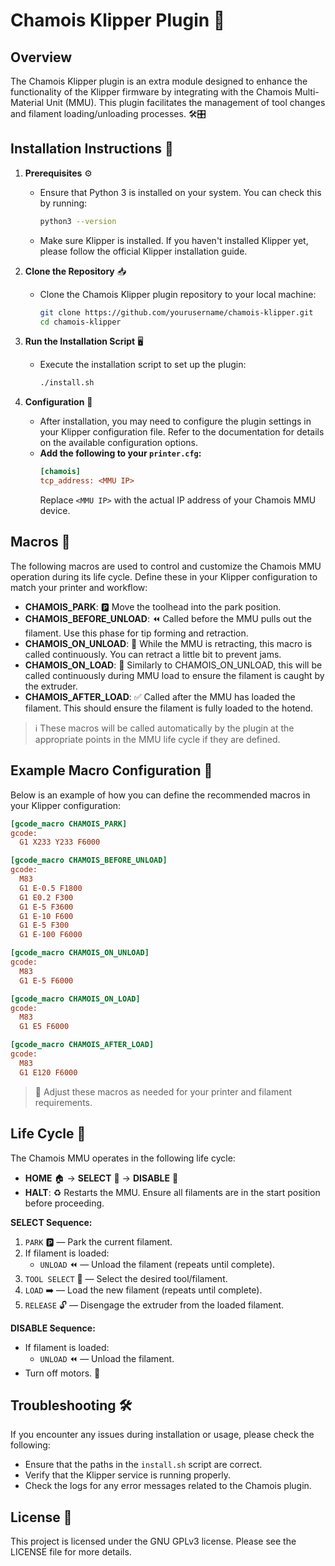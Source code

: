 # Chamois Klipper Plugin 🦎

## Overview
The Chamois Klipper plugin is an extra module designed to enhance the functionality of the Klipper firmware by integrating with the Chamois Multi-Material Unit (MMU). This plugin facilitates the management of tool changes and filament loading/unloading processes. 🛠️🎛️

## Installation Instructions 🚀

1. **Prerequisites** ⚙️
   - Ensure that Python 3 is installed on your system. You can check this by running:
     ```bash
     python3 --version
     ```
   - Make sure Klipper is installed. If you haven't installed Klipper yet, please follow the official Klipper installation guide.

2. **Clone the Repository** 📥
   - Clone the Chamois Klipper plugin repository to your local machine:
     ```bash
     git clone https://github.com/yourusername/chamois-klipper.git
     cd chamois-klipper
     ```

3. **Run the Installation Script** 🖥️
   - Execute the installation script to set up the plugin:
     ```bash
     ./install.sh
     ```

4. **Configuration** 📝
   - After installation, you may need to configure the plugin settings in your Klipper configuration file. Refer to the documentation for details on the available configuration options.
   - **Add the following to your `printer.cfg`:**
     ```ini
     [chamois]
     tcp_address: <MMU IP>
     ```
     Replace `<MMU IP>` with the actual IP address of your Chamois MMU device.

## Macros 🧩

The following macros are used to control and customize the Chamois MMU operation during its life cycle. Define these in your Klipper configuration to match your printer and workflow:

- **CHAMOIS_PARK**: 🅿️ Move the toolhead into the park position.
- **CHAMOIS_BEFORE_UNLOAD**: ⏪ Called before the MMU pulls out the filament. Use this phase for tip forming and retraction.
- **CHAMOIS_ON_UNLOAD**: 🔄 While the MMU is retracting, this macro is called continuously. You can retract a little bit to prevent jams.
- **CHAMOIS_ON_LOAD**: 🔄 Similarly to CHAMOIS_ON_UNLOAD, this will be called continuously during MMU load to ensure the filament is caught by the extruder.
- **CHAMOIS_AFTER_LOAD**: ✅ Called after the MMU has loaded the filament. This should ensure the filament is fully loaded to the hotend.

> ℹ️ These macros will be called automatically by the plugin at the appropriate points in the MMU life cycle if they are defined.

## Example Macro Configuration 📝

Below is an example of how you can define the recommended macros in your Klipper configuration:

```ini
[gcode_macro CHAMOIS_PARK]
gcode:
  G1 X233 Y233 F6000

[gcode_macro CHAMOIS_BEFORE_UNLOAD]
gcode:
  M83
  G1 E-0.5 F1800
  G1 E0.2 F300
  G1 E-5 F3600
  G1 E-10 F600
  G1 E-5 F300
  G1 E-100 F6000

[gcode_macro CHAMOIS_ON_UNLOAD]
gcode:
  M83
  G1 E-5 F6000

[gcode_macro CHAMOIS_ON_LOAD]
gcode:
  M83
  G1 E5 F6000

[gcode_macro CHAMOIS_AFTER_LOAD]
gcode:
  M83
  G1 E120 F6000
```

> 🎨 Adjust these macros as needed for your printer and filament requirements.

## Life Cycle 🔄

The Chamois MMU operates in the following life cycle:

- **HOME** 🏠 → **SELECT** 🎯 → **DISABLE** 🚫
- **HALT**: ♻️ Restarts the MMU. Ensure all filaments are in the start position before proceeding.

**SELECT Sequence:**

1. `PARK` 🅿️ — Park the current filament.
2. If filament is loaded:
    - `UNLOAD` ⏪ — Unload the filament (repeats until complete).
3. `TOOL SELECT` 🔢 — Select the desired tool/filament.
4. `LOAD` ➡️ — Load the new filament (repeats until complete).
5. `RELEASE` 🔓 — Disengage the extruder from the loaded filament.

**DISABLE Sequence:**

- If filament is loaded:
    - `UNLOAD` ⏪ — Unload the filament.
- Turn off motors. 📴

## Troubleshooting 🛠️
If you encounter any issues during installation or usage, please check the following:
- Ensure that the paths in the `install.sh` script are correct.
- Verify that the Klipper service is running properly.
- Check the logs for any error messages related to the Chamois plugin.

## License 📄
This project is licensed under the GNU GPLv3 license. Please see the LICENSE file for more details.